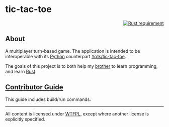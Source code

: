 # tic-tac-toe

<p align="right">
  <a href="https://doc.rust-lang.org/1.58.0/">
    <img src="https://img.shields.io/badge/Rust-1.58.0, edition 2021-orange.svg?labelColor=black"
        alt="Rust requirement">
  </a>
</p>

## About

A multiplayer turn-based game. The application is intended to be interoperable with its
[Python](https://www.python.org/) counterpart
[Yo1k/tic-tac-toe](https://github.com/Yo1k/tic-tac-toe).

The goals of this project is to both help my [brother](https://github.com/Yo1k)
to learn programming, and learn [Rust](https://www.rust-lang.org/).

## [Contributor Guide](https://github.com/stIncMale/tic-tac-toe/blob/master/contributing.md)

This guide includes build/run commands.

---

All content is licensed under [WTFPL](http://www.wtfpl.net/),
except where another license is explicitly specified.
